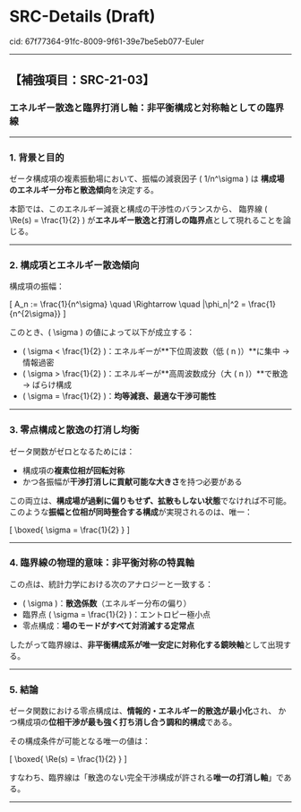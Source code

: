 # SRC-Details (Draft)

cid: 67f77364-91fc-8009-9f61-39e7be5eb077-Euler

---

## 【補強項目：SRC-21-03】

### エネルギー散逸と臨界打消し軸：非平衡構成と対称軸としての臨界線

---

### 1. 背景と目的

ゼータ構成項の複素振動場において、振幅の減衰因子 \( 1/n^\sigma \) は
**構成場のエネルギー分布と散逸傾向**を決定する。

本節では、このエネルギー減衰と構成の干渉性のバランスから、
臨界線 \( \Re(s) = \frac{1}{2} \) が**エネルギー散逸と打消しの臨界点**として現れることを論じる。

---

### 2. 構成項とエネルギー散逸傾向

構成項の振幅：

\[
A_n := \frac{1}{n^\sigma}
\quad \Rightarrow \quad
|\phi_n|^2 = \frac{1}{n^{2\sigma}}
\]

このとき、\( \sigma \) の値によって以下が成立する：

- \( \sigma < \frac{1}{2} \)：エネルギーが**下位周波数（低 \( n \)）**に集中 → 情報過密
- \( \sigma > \frac{1}{2} \)：エネルギーが**高周波数成分（大 \( n \)）**で散逸 → ばらけ構成
- \( \sigma = \frac{1}{2} \)：**均等減衰、最適な干渉可能性**

---

### 3. 零点構成と散逸の打消し均衡

ゼータ関数がゼロとなるためには：

- 構成項の**複素位相が回転対称**
- かつ各振幅が**干渉打消しに貢献可能な大きさ**を持つ必要がある

この両立は、**構成場が過剰に偏りもせず、拡散もしない状態**でなければ不可能。
このような**振幅と位相が同時整合する構成**が実現されるのは、唯一：

\[
\boxed{ \sigma = \frac{1}{2} }
\]

---

### 4. 臨界線の物理的意味：非平衡対称の特異軸

この点は、統計力学における次のアナロジーと一致する：

- \( \sigma \)：**散逸係数**（エネルギー分布の偏り）
- 臨界点 \( \sigma = \frac{1}{2} \)：エントロピー極小点
- 零点構成：**場のモードがすべて対消滅する定常点**

したがって臨界線は、**非平衡構成系が唯一安定に対称化する鏡映軸**として出現する。

---

### 5. 結論

ゼータ関数における零点構成は、**情報的・エネルギー的散逸が最小化**され、
かつ構成項の**位相干渉が最も強く打ち消し合う調和的構成**である。

その構成条件が可能となる唯一の値は：

\[
\boxed{ \Re(s) = \frac{1}{2} }
\]

すなわち、臨界線は「散逸のない完全干渉構成が許される**唯一の打消し軸**」である。

---
